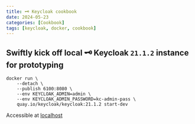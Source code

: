 ```yaml
---
title: 🗝️ Keycloak cookbook
date: 2024-05-23
categories: [Cookbook]
tags: [keycloak, docker, cookbook]
---
```


## Swiftly kick off local 🗝️ Keycloak `21.1.2` instance for prototyping

```shell
docker run \
    --detach \
    --publish 6100:8080 \
    --env KEYCLOAK_ADMIN=admin \
    --env KEYCLOAK_ADMIN_PASSWORD=kc-admin-pass \
    quay.io/keycloak/keycloak:21.1.2 start-dev
```

Accessible at [localhost][KC-LOCALHOST]


[KC-LOCALHOST]: http://localhost:6100/
